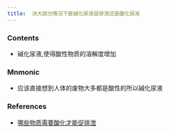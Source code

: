 ```yaml
---
title:  决大部分情况下是碱化尿液促排泄还是酸化尿液
--- 
```


### Contents
- 碱化尿液,使得酸性物质的溶解度增加
### Mnmonic
- 应该直接想到人体的废物大多都是酸性的所以碱化尿液
### References
- [哪些物质需要酸化才能促排泄](/哪些物质需要酸化才能促排泄)
